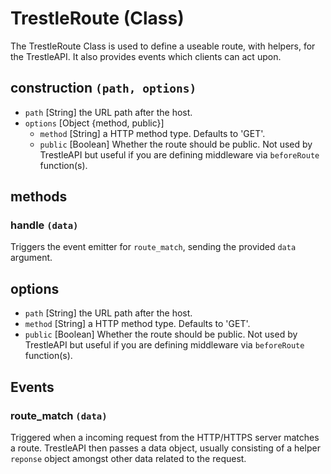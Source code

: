 # TrestleRoute (Class)

The TrestleRoute Class is used to define a useable route, with helpers, for the TrestleAPI.
It also provides events which clients can act upon.

## construction `(path, options)`

- `path` [String] the URL path after the host.
- `options` [Object {method, public}]
  - `method` [String] a HTTP method type. Defaults to 'GET'.
  - `public` [Boolean] Whether the route should be public. Not used by TrestleAPI but
  useful if you are defining middleware via `beforeRoute` function(s).
## methods

### handle `(data)`
Triggers the event emitter for `route_match`, sending the provided `data` argument.

## options

- `path` [String] the URL path after the host.
- `method` [String] a HTTP method type. Defaults to 'GET'.
- `public` [Boolean] Whether the route should be public. Not used by TrestleAPI but
  useful if you are defining middleware via `beforeRoute` function(s).

## Events

### route_match `(data)`
Triggered when a incoming request from the HTTP/HTTPS server matches a route. TrestleAPI then passes a data object, usually consisting of a helper `reponse` object amongst other data related to the request.
